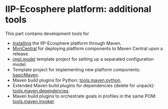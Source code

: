 # IIP-Ecosphere platform: additional tools

This part contains development tools for
* [Installing](Install/README.md) the IIP-Ecosphere platform through Maven.
* [MvnCentral](Install/README.md) for deploying  platform components to Maven Central upon a release.
* [impl.model](impl.model/README.md) template project for setting up a separated configuration model. 
* Template project for implementing new platform components: [basicMaven](basicMaven/README.md).
* Maven build plugins for Python: [tools.maven.python](tools.maven.python/README.md).
* Extended Maven build plugins for dependencies (delete for unpack): [tools.maven.dependencies](tools.maven.dependencies/README.md).
* Maven build plugins to orchestrate goals in profiles in the same POM: [tools.maven.invoker](tools.maven.invoker/README.md).
